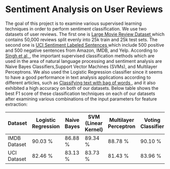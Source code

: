 # Sentiment Analysis on User Reviews

The goal of this project is to examine various supervised learning techniques in order to perform sentiment
classification. We use two datasets of user reviews. The first one is <a href="http://ai.stanford.edu/~amaas/data/sentiment/"> Large Movie Review Dataset </a> which contains 50,000 reviews split evenly into 25k train and 25k test sets. The second one is <a href="https://archive.ics.uci.edu/ml/datasets/Sentiment+Labelled+Sentences"> UCI Sentiment Labeled Sentences </a> which include 500 positive and 500 negative sentences from Amazon, IMDB, and Yelp.
According to <a href="https://pdfs.semanticscholar.org/75d9/d183fd2c2cf6e0f7a957b9cf4fca38ed3253.pdf" target="_blank"> Singh et al, </a>, the important supervised classification methods which are used in the area of natural language processing and sentiment analysis are Naive Bayes Classifiers,Support Vector Machines (SVMs), and Multilayer Perceptrons. We also used the Logistic Regression classifier since it seems to have a good performance in text analysis applications according to different
articles, such as <a href="http://fastml.com/classifying-text-with-bag-of-words-a-tutorial/" target="_blank"> Classifying text with bag of words </a>, and it also exhibited a high accuracy on both of our datasets. Below table shows the best F1 score of these classification techniques on each of our datasets after examining various combinations of the input parameters for feature extraction:

| Dataset | Logistic Regression | Naive Bayes | SVM (Linear Kernel) | Multilayer Perceptron | Voting Classifier |
|-------- | ------------------- | ----------- | ------------------- | --------------------- | ----------------- |    
| IMDB Dataset |   90.03 %      |   86.88 %   |        89.34 %      |      88.78 %          |      90.10 %      |
| UCI Dataset  |    82.46 %     |   83.13 %   |        83.73 %      |      81.43 %          |      83.96 %      |
